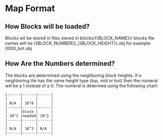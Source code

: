 # Map Format
How Blocks will be loaded?
--------------------------
Blocks wil be stored in files stored in blocks/{{BLOCK_NAME}}/
blocks file names will be {{BLOCK_NUMBER}}_{{BLOCK_HEIGHT}}.obj
for example: 0000_bot.obj

How Are the Numbers determined?
-------------------------------

The blocks are determined using the neighboring block heights.
If a neighboring tile has the same height type (top, mid or bot) 
then the numeral will be a 1 instead of a 0. The numeral is determed 
using the following chart: 
```
|------|------|------|
|      |      |      |
| N/A  | 10^0 |      |
|------|------|------|
|      |block |      |
| 10^1 |needed| 10^2 |
|------|------|------|
|      |      |      |
| N/A  | 10^3 | N/A  |
|------|------|------|
```